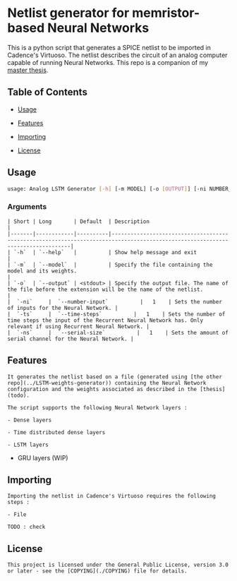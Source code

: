 # Netlist generator for memristor-based Neural Networks

This is a python script that generates a SPICE netlist to be imported in Cadence's Virtuoso. The netlist describes the circuit of an analog computer capable of running Neural Networks. This repo is a companion of my [master thesis](todo).


## Table of Contents

- [Usage](#usage)

- [Features](#features)

- [Importing](#importing)

- [License](#license)


## Usage

```bash
usage: Analog LSTM Generator [-h] [-m MODEL] [-o [OUTPUT]] [-ni NUMBER_INPUT] [-ts TIME_STEPS] [-ns SERIAL_SIZE]
```

### Arguments

    | Short | Long       | Default  | Description                                                                                                                   |
    |-------|------------|----------|-------------------------------------------------------------------------------------------------------------------------------|
    | `-h`  | `--help`   |          | Show help message and exit                                                                                                    |
    | `-m`  | `--model`  |          | Specify the file containing the model and its weights.                                                                        |
    | `-o`  | `--output` | <stdout> | Specify the output file. The name of the file before the extension will be the name of the netlist.                           |
    |  `-ni`     |  `--number-input`          |   1    | Sets the number of inputs for the Neural Network. |
    |  `-ts`     |  `--time-steps`          |   1    | Sets the number of time steps the input of the Recurrent Neural Network has. Only relevant if using Recurrent Neural Network. |
    |  `-ns`     |  `--serial-size`          |   1    | Sets the amount of serial channel for the Neural Network. |

## Features

    It generates the netlist based on a file (generated using [the other repo](../LSTM-weights-generator)) containing the Neural Network configuration and the weights associated as described in the [thesis](todo).

    The script supports the following Neural Network layers :

    - Dense layers

    - Time distributed dense layers

    - LSTM layers

- GRU layers (WIP)


## Importing

    Importing the netlist in Cadence's Virtuoso requires the following steps :

    - File

    TODO : check

## License

    This project is licensed under the General Public License, version 3.0 or later - see the [COPYING](./COPYING) file for details.
